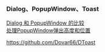 ### Dialog、PopupWindow、Toast  

[Dialog 和 PopupWindow 的比较](library/Dialog_PopupWindow_Compare.md)  
[处理PopupWindow弹出高度和位置](library/pop_window_height.md)  

https://github.com/Dovar66/DToast  
